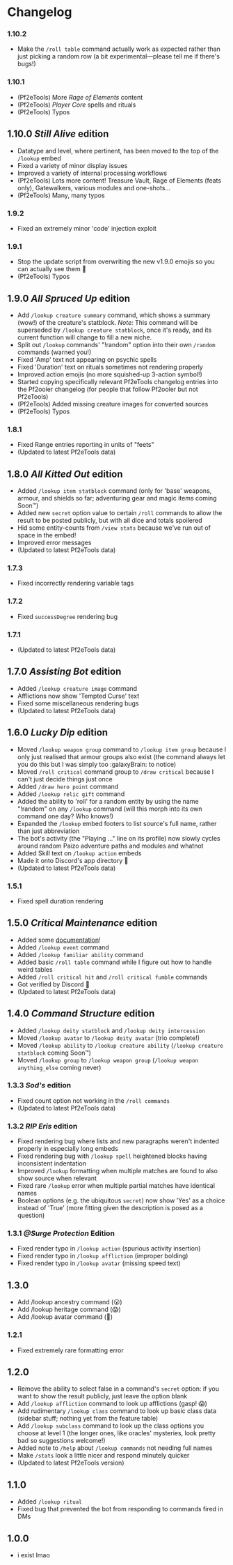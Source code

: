 # Changelog

### 1.10.2
- Make the `/roll table` command actually work as expected rather than just picking a random row (a bit experimental—please tell me if there's bugs!)

### 1.10.1
- (Pf2eTools) More *Rage of Elements* content
- (Pf2eTools) *Player Core* spells and rituals
- (Pf2eTools) Typos

## 1.10.0 _Still Alive_ edition
- Datatype and level, where pertinent, has been moved to the top of the `/lookup` embed
- Fixed a variety of minor display issues
- Improved a variety of internal processing workflows
- (Pf2eTools) Lots more content! Treasure Vault, Rage of Elements (feats only), Gatewalkers, various modules and one-shots...
- (Pf2eTools) Many, many typos

### 1.9.2
- Fixed an extremely minor 'code' injection exploit

### 1.9.1
- Stop the update script from overwriting the new v1.9.0 emojis so you can actually see them 🥲
- (Pf2eTools) Typos

## 1.9.0 _All Spruced Up_ edition
- Add `/lookup creature summary` command, which shows a summary (wow!) of the creature's statblock. *Note:* This command will be superseded by `/lookup creature statblock`, once it's ready, and its current function will change to fill a new niche.
- Split out `/lookup` commands' "!random" option into their own `/random` commands (warned you!)
- Fixed 'Amp' text not appearing on psychic spells
- Fixed 'Duration' text on rituals sometimes not rendering properly
- Improved action emojis (no more squished-up 3-action symbol!)
- Started copying specifically relevant Pf2eTools changelog entries into the Pf2ooler changelog (for people that follow Pf2ooler but not Pf2eTools)
- (Pf2eTools) Added missing creature images for converted sources
- (Pf2eTools) Typos

### 1.8.1
- Fixed Range entries reporting in units of "feets"
- (Updated to latest Pf2eTools data)

## 1.8.0 _All Kitted Out_ edition
- Added `/lookup item statblock` command (only for 'base' weapons, armour, and shields so far; adventuring gear and magic items coming Soon™)
- Added new `secret` option value to certain `/roll` commands to allow the result to be posted publicly, but with all dice and totals spoilered
- Hid some entity-counts from `/view stats` because we've run out of space in the embed!
- Improved error messages
- (Updated to latest Pf2eTools data)

### 1.7.3
- Fixed incorrectly rendering variable tags

### 1.7.2
- Fixed `successDegree` rendering bug

### 1.7.1
- (Updated to latest Pf2eTools data)

## 1.7.0 _Assisting Bot_ edition
- Added `/lookup creature image` command
- Afflictions now show 'Tempted Curse' text
- Fixed some miscellaneous rendering bugs
- (Updated to latest Pf2eTools data)

## 1.6.0 _Lucky Dip_ edition
- Moved `/lookup weapon group` command to `/lookup item group` because I only just realised that armour groups also exist (the command always let you do this but I was simply too :galaxyBrain: to notice)
- Moved `/roll critical` command group to `/draw critical` because I can't just decide things just once
- Added `/draw hero point` command
- Added `/lookup relic gift` command
- Added the ability to 'roll' for a random entity by using the name "!random" on any `/lookup` command (will this morph into its own command one day? Who knows!)
- Expanded the `/lookup` embed footers to list source's full name, rather than just abbreviation
- The bot's activity (the "Playing ..." line on its profile) now slowly cycles around random Paizo adventure paths and modules and whatnot
- Added Skill text on `/lookup action` embeds
- Made it onto Discord's app directory 🥳
- (Updated to latest Pf2eTools data)

### 1.5.1
- Fixed spell duration rendering

## 1.5.0 _Critical Maintenance_ edition
- Added some [documentation](https://github.com/Spappz/Pf2ooler/wiki/List-of-commands)!
- Added `/lookup event` command
- Added `/lookup familiar ability` command
- Added basic `/roll table` command while I figure out how to handle weird tables
- Added `/roll critical hit` and `/roll critical fumble` commands
- Got verified by Discord 🥳
- (Updated to latest Pf2eTools data)

## 1.4.0 _Command Structure_ edition
- Added `/lookup deity statblock` and `/lookup deity intercession`
- Moved `/lookup avatar` to `/lookup deity avatar` (trio complete!)
- Moved `/lookup ability` to `/lookup creature ability` (`/lookup creature statblock` coming Soon™)
- Moved `/lookup group` to `/lookup weapon group` (`/lookup weapon anything_else` coming never)

### 1.3.3 _Sod's_ edition
- Fixed count option not working in the `/roll commands`
- (Updated to latest Pf2eTools data)

### 1.3.2 _RIP Eris_ edition
- Fixed rendering bug where lists and new paragraphs weren't indented properly in especially long embeds
- Fixed rendering bug with `/lookup spell` heightened blocks having inconsistent indentation
- Improved `/lookup` formatting when multiple matches are found to also show source when relevant
- Fixed rare `/lookup` error when multiple partial matches have identical names
- Boolean options (e.g. the ubiquitous `secret`) now show 'Yes' as a choice instead of 'True' (more fitting given the description is posed as a question)

### 1.3.1 _@​Surge Protection_ Edition
- Fixed render typo in `/lookup action` (spurious activity insertion)
- Fixed render typo in `/lookup affliction` (improper bolding)
- Fixed render typo in `/lookup avatar` (missing speed text)

## 1.3.0
- Add /lookup ancestry command (😮)
- Add /lookup heritage command (😱)
- Add /lookup avatar command (🤯)

### 1.2.1
- Fixed extremely rare formatting error

## 1.2.0
- Remove the ability to select false in a command's `secret` option: if you want to show the result publicly, just leave the option blank
- Add `/lookup affliction` command to look up afflictions (gasp! 😱)
- Add rudimentary `/lookup class` command to look up basic class data (sidebar stuff; nothing yet from the feature table)
- Add `/lookup subclass` command to look up the class options you choose at level 1 (the longer ones, like oracles' mysteries, look pretty bad so suggestions welcome!)
- Added note to `/help` about `/lookup commands` not needing full names
- Make `/stats` look a little nicer and respond minutely quicker
- (Updated to latest Pf2eTools version)

## 1.1.0
- Added `/lookup ritual`
- Fixed bug that prevented the bot from responding to commands fired in DMs

## 1.0.0
- i exist lmao
